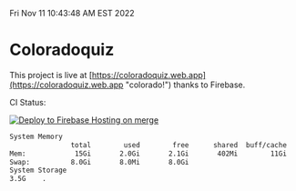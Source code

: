 Fri Nov 11 10:43:48 AM EST 2022

# Coloradoquiz


This project is live at [https://coloradoquiz.web.app](https://coloradoquiz.web.app "colorado!") thanks to Firebase.

CI Status: 

[![Deploy to Firebase Hosting on merge](https://github.com/teamkushal/coloradoquiz/actions/workflows/firebase-hosting-merge.yml/badge.svg)](https://github.com/teamkushal/coloradoquiz/actions/workflows/firebase-hosting-merge.yml)

```bash
System Memory
               total        used        free      shared  buff/cache   available
Mem:            15Gi       2.0Gi       2.1Gi       402Mi        11Gi        12Gi
Swap:          8.0Gi       8.0Mi       8.0Gi
System Storage
3.5G	.
```
```bash
